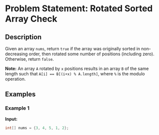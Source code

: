 # Problem Statement: Rotated Sorted Array Check

## Description

Given an array `nums`, return `true` if the array was originally sorted in non-decreasing order, then rotated some number of positions (including zero). Otherwise, return `false`.

**Note:** An array `A` rotated by `x` positions results in an array `B` of the same length such that `A[i] == B[(i+x) % A.length]`, where `%` is the modulo operation.

## Examples

### Example 1

**Input:**

```java
int[] nums = {3, 4, 5, 1, 2};
```
